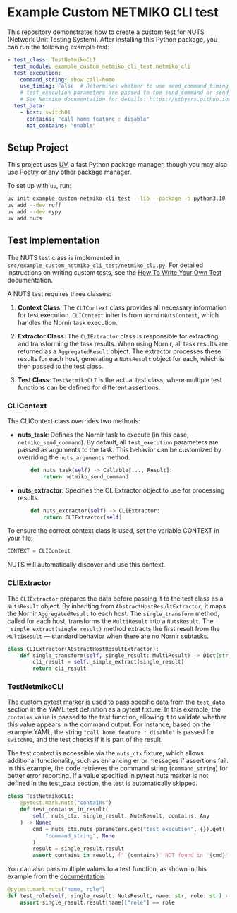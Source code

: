 # Example Custom NETMIKO CLI test

This repository demonstrates how to create a custom test for NUTS (Network Unit Testing System). After installing this Python package, you can run the following example test:

```yaml
- test_class: TestNetmikoCLI
  test_module: example_custom_netmiko_cli_test.netmiko_cli
  test_execution:
    command_string: show call-home
    use_timing: False  # Determines whether to use send_command_timing (True) or send_command (False) for command execution
    # test_execution parameters are passed to the send_command or send_command_timing function
    # See Netmiko documentation for details: https://ktbyers.github.io/netmiko/docs/netmiko/index.html#netmiko.BaseConnection.send_command
  test_data:
    - host: switch01
      contains: "call home feature : disable"
      not_contains: "enable"
```

## Setup Project

This project uses [UV](https://docs.astral.sh/uv/), a fast Python package manager, though you may also use [Poetry](https://python-poetry.org/) or any other package manager.

To set up with `uv`, run:
```bash
uv init example-custom-netmiko-cli-test --lib --package -p python3.10
uv add --dev ruff
uv add --dev mypy
uv add nuts
```

## Test Implementation

The NUTS test class is implemented in `src/example_custom_netmiko_cli_test/netmiko_cli.py`. For detailed instructions on writing custom tests, see the [How To Write Your Own Test](https://nuts.readthedocs.io/en/latest/dev/writetests.html) documentation.

A NUTS test requires three classes:

1. **Context Class**: The `CLIContext` class provides all necessary information for test execution. `CLIContext` inherits from `NornirNutsContext`, which handles the Nornir task execution.

2. **Extractor Class:** The `CLIExtractor` class is responsible for extracting and transforming the task results. When using Nornir, all task results are returned as a `AggregatedResult` object. The extractor processes these results for each host, generating a `NutsResult` object for each, which is then passed to the test class.

3. **Test Class**: `TestNetmikoCLI` is the actual test class, where multiple test functions can be defined for different assertions.


### CLIContext

The CLIContext class overrides two methods:

- **nuts_task**: Defines the Nornir task to execute (in this case, `netmiko_send_command`). By default, all `test_execution` parameters are passed as arguments to the task. This behavior can be customized by overriding the `nuts_arguments` method.

    ```python
        def nuts_task(self) -> Callable[..., Result]:
            return netmiko_send_command
    ```

- **nuts_extractor**: Specifies the CLIExtractor object to use for processing results.

    ```python
        def nuts_extractor(self) -> CLIExtractor:
            return CLIExtractor(self)
    ```

To ensure the correct context class is used, set the variable CONTEXT in your file:

```python
CONTEXT = CLIContext
```

NUTS will automatically discover and use this context.


### CLIExtractor

The `CLIExtractor` prepares the data before passing it to the test class as a `NutsResult` object. By inheriting from `AbstractHostResultExtractor`, it maps the Nornir `AggregatedResult` to each host. The `single_transform` method, called for each host, transforms the `MultiResult` into a `NutsResult`. The `_simple_extract(single_result)` method extracts the first result from the `MultiResult` — standard behavior when there are no Nornir subtasks.

```python
class CLIExtractor(AbstractHostResultExtractor):
    def single_transform(self, single_result: MultiResult) -> Dict[str, Dict[str, Any]]:
        cli_result = self._simple_extract(single_result)
        return cli_result
```

### TestNetmikoCLI

The [custom pytest marker](https://docs.pytest.org/en/stable/example/markers.html) is used to pass specific data from the `test_data` section in the YAML test definition as a pytest fixture. In this example, the `contains` value is passed to the test function, allowing it to validate whether this value appears in the command output. For instance, based on the example YAML, the string `"call home feature : disable"` is passed for `switch01`, and the test checks if it is part of the result.

The test context is accessible via the `nuts_ctx` fixture, which allows additional functionality, such as enhancing error messages if assertions fail. In this example, the code retrieves the command string (`command_string`) for better error reporting. If a value specified in pytest nuts marker is not defined in the test_data section, the test is automatically skipped.

```python
class TestNetmikoCLI:
    @pytest.mark.nuts("contains")
    def test_contains_in_result(
        self, nuts_ctx, single_result: NutsResult, contains: Any
    ) -> None:
        cmd = nuts_ctx.nuts_parameters.get("test_execution", {}).get(
            "command_string", None
        )
        result = single_result.result
        assert contains in result, f"'{contains}' NOT found in '{cmd}' output"
```

You can also pass multiple values to a test function, as shown in this example from the [documentation](https://nuts.readthedocs.io/en/latest/dev/writetests.html#writing-the-test-itself):

```python
@pytest.mark.nuts("name, role")
def test_role(self, single_result: NutsResult, name: str, role: str) -> None:
    assert single_result.result[name]["role"] == role
```
